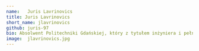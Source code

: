 ```yaml
---
name:   Juris Lavrinovics
title: Juris Lavrinovics
short_name: jlavrinovics
github: juris-97
bio: Absolwent Politechniki Gdańskiej, który z tytułem inżyniera i pełnym zaangażowaniem wszedł w świat Fullstack Java Developer'a. Ma głód wiedzy i ogromną chęć rozwijać się. Prywatnie gra w kosza i tenisa, jeździ na deskorolce, smacznie gotuje oraz uwielbia robić zdjęcia z najpiękniejszych miejsc świata.
image:  jlavrinovics.jpg
---
```

